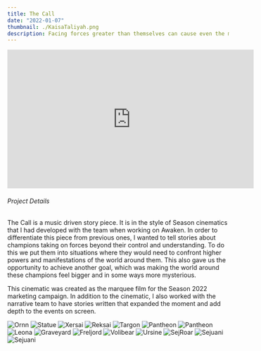 ```yaml
---
title: The Call
date: "2022-01-07"
thumbnail: ./KaisaTaliyah.png
description: Facing forces greater than themselves can cause even the most legendary warriors to question their path.  To question themselves.  It is in these circumstances that test their resolve, where a champion’s will is forged.  When the moment calls, they must shed the chains of leadership to unleash the warrior within,  embrace their duty to the fallen and sacrifice one's self to protect those they care about.
---
```


<div class="post-content-body-wide">

<iframe width="560" height="315" src="https://www.youtube.com/embed/mDYqT0_9VR4?controls=0" title="YouTube video player" frameborder="0" allow="accelerometer; autoplay; clipboard-write; encrypted-media; gyroscope; picture-in-picture" allowfullscreen></iframe>

</div>

<h6 class="post-subtitle">Project Details</h6>
The Call is a music driven story piece.  It is in the style of Season cinematics that I had developed with the team when working on Awaken.  In order to differentiate this piece from previous ones, I wanted to tell stories about champions taking on forces beyond their control and understanding.  To do this we put them into situations where they would need to confront higher powers and manifestations of the world around them.  This also gave us the opportunity to achieve another goal, which was making the world around these champions feel bigger and in some ways more mysterious.

This cinematic was created as the marquee film for the Season 2022 marketing campaign. In addition to the cinematic, I also worked with the narrative team to have stories written that expanded the moment and add depth to the events on screen.

![Ornn](./Ornn_1.png)
![Statue](./Statue.png)
![Xersai](./Xersai.png)
![Reksai](./Reksai.png)
![Targon](./Targon.png)
![Pantheon](./Pantheon.png)
![Pantheon](./Pantheon_2.png)
![Leona](./Leona.png)
![Graveyard](./Graveyard.png)
![Freljord](./Freljord.png)
![Volibear](./Volibear.png)
![Ursine](./Ursine_2.png)
![SejRoar](./SejRoar2.png)
![Sejuani](./Sejuani.png)
![Sejuani](./Sejuani_5.png)
